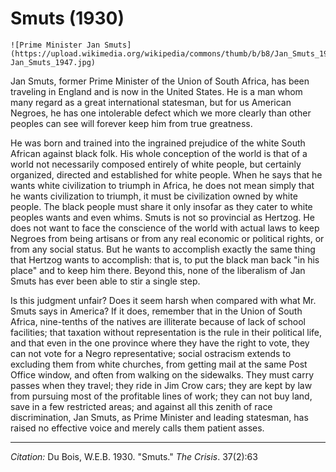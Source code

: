 <!--
title:   Smuts
author:  Du Bois, W.E.B.
journal: The Crisis
year:    1930
volume:  37
issue:   2
pages:   63
-->
# Smuts (1930)

```{margin}
![Prime Minister Jan Smuts]
(https://upload.wikimedia.org/wikipedia/commons/thumb/b/b8/Jan_Smuts_1947.jpg/1200px-Jan_Smuts_1947.jpg)
```

Jan Smuts, former Prime Minister of the Union of South Africa, has been traveling in England and is now in the United States. He is a man whom many regard as a great international statesman, but for us American Negroes, he has one intolerable defect which we more clearly than other peoples can see will forever keep him from true greatness.

He was born and trained into the ingrained prejudice of the white South African against black folk. His whole conception of the world is that of a world not necessarily composed entirely of white people, but certainly organized, directed and established for white people. When he says that he wants white civilization to triumph in Africa, he does not mean simply that he wants civilization to triumph, it must be civilization owned by white people. The black people must share it only insofar as they cater to white peoples wants and even whims. Smuts is not so provincial as Hertzog. He does not want to face the conscience of the world with actual laws to keep Negroes from being artisans or from any real economic or political rights, or from any social status. But he wants to accomplish exactly the same thing that Hertzog wants to accomplish: that is, to put the black man back "in his place" and to keep him there. Beyond this, none of the liberalism of Jan Smuts has ever been able to stir a single step.

Is this judgment unfair? Does it seem harsh when compared with what Mr. Smuts says in America? If it does, remember that in the Union of South Africa, nine-tenths of the natives are illiterate because of lack of school facilities; that taxation without representation is the rule in their political life, and that even in the one province where they have the right to vote, they can not vote for a Negro representative; social ostracism extends to excluding them from white churches, from getting mail at the same Post Office window, and often from walking on the sidewalks. They must carry passes when they travel; they ride in Jim Crow cars; they are kept by law from pursuing most of the profitable lines of work; they can not buy land, save in a few restricted areas; and against all this zenith of race discrimination, Jan Smuts, as Prime Minister and leading statesman, has raised no effective voice and merely calls them patient asses.

_________________
*Citation:* Du Bois, W.E.B. 1930. "Smuts." *The Crisis*. 37(2):63

